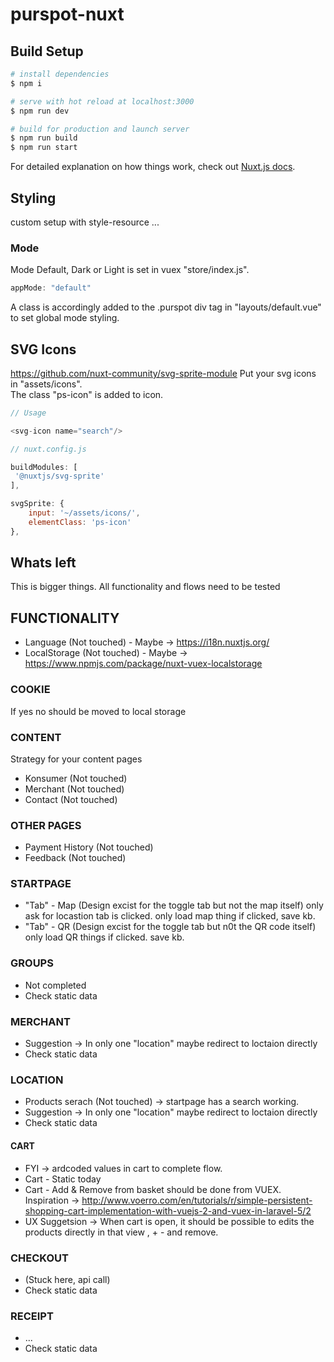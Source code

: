 # purspot-nuxt

## Build Setup

```bash
# install dependencies
$ npm i

# serve with hot reload at localhost:3000
$ npm run dev

# build for production and launch server
$ npm run build
$ npm run start

```

For detailed explanation on how things work, check out [Nuxt.js docs](https://nuxtjs.org).


## Styling

custom setup with style-resource ...

### Mode

Mode Default, Dark or Light is set in vuex "store/index.js". 

```javascript
appMode: "default"

```

A class is accordingly added to the .purspot div tag in "layouts/default.vue" to set global mode styling.




## SVG Icons

https://github.com/nuxt-community/svg-sprite-module
Put your svg icons in "assets/icons".		
The class "ps-icon" is added to icon.

```javascript
// Usage

<svg-icon name="search"/>

// nuxt.config.js

buildModules: [
 '@nuxtjs/svg-sprite'
],

svgSprite: {
	input: '~/assets/icons/',
	elementClass: 'ps-icon'
},

```

## Whats left

This is bigger things. All functionality and flows need to be tested

## FUNCTIONALITY
* Language (Not touched) - Maybe -> https://i18n.nuxtjs.org/
* LocalStorage (Not touched) - Maybe -> https://www.npmjs.com/package/nuxt-vuex-localstorage 

### COOKIE

If yes no should be moved to local storage


### CONTENT

Strategy for your content pages

* Konsumer (Not touched)
* Merchant (Not touched)
* Contact (Not touched)


### OTHER PAGES

* Payment History (Not touched)
* Feedback (Not touched)

### STARTPAGE

* "Tab" - Map (Design excist for the toggle tab but not the map itself) only ask for locastion tab is clicked. only load map thing if clicked, save kb.
* "Tab" - QR (Design excist for the toggle tab but n0t the QR code itself) only load QR things if clicked. save kb.

### GROUPS

* Not completed
* Check static data


### MERCHANT

* Suggestion -> In only one "location" maybe redirect to loctaion directly
* Check static data 

### LOCATION

* Products serach (Not touched) -> startpage has a search working.
* Suggestion -> In only one "location" maybe redirect to loctaion directly
* Check static data 


#### CART
* FYI -> ardcoded values in cart to complete flow. 
* Cart - Static today 
* Cart - Add & Remove from basket should be done from VUEX. Inspiration -> http://www.voerro.com/en/tutorials/r/simple-persistent-shopping-cart-implementation-with-vuejs-2-and-vuex-in-laravel-5/2
* UX Suggetsion -> When cart is open, it should be possible to edits the products directly in that view , + - and remove.

### CHECKOUT

* (Stuck here, api call)
* Check static data 

### RECEIPT

* ...
* Check static data 






